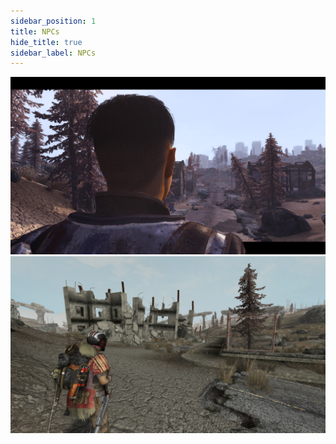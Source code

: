 ```yaml
---
sidebar_position: 1
title: NPCs
hide_title: true
sidebar_label: NPCs
---
```

![NPC 1](assets/npcs/npc1.png)
![NPC 2](assets/npcs/npc2.jpg)
